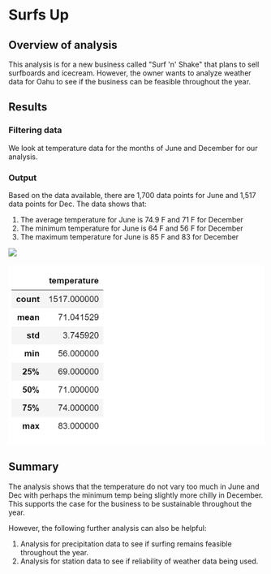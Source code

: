 # Surfs Up 
## 	Overview of analysis

This analysis is for a new business called "Surf 'n' Shake" that plans to sell surfboards and icecream. However, the owner wants to analyze weather data for Oahu to see if the business can be feasible throughout the year.  

## Results 
### Filtering data 
We look at temperature data for the months of June and December for our analysis.

### Output 
Based on the data available, there are 1,700 data points for June and 1,517 data points for Dec. The data shows that:

1. The average temperature for June is 74.9 F and 71 F for December  
2. The minimum temperature for June is 64 F and 56 F for December 
3. The maximum temperature for June is 85 F and 83 for December 

![](httphttps://github.com/madihajaved/surfs_up/blob/main/June_temp.png)


![](https://github.com/madihajaved/surfs_up/blob/main/Dec_temp.png)


## Summary
The analysis shows that the temperature do not vary too much in June and Dec with perhaps the minimum temp being slightly more chilly in December. This supports the case for the business to be sustainable throughout the year. 

However, the following further analysis can also be helpful:

1. Analysis for precipitation data to see if surfing remains feasible throughout the year. 
2. Analysis for station data to see if reliability of weather data being used. 
 